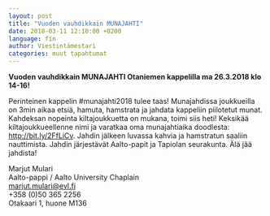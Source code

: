 ```yaml
---
layout: post
title: "Vuoden vauhdikkain MUNAJAHTI"
date: 2018-03-11 12:10:00 +0200
language: fin
author: Viestintämestari
categories: muut tapahtumat
---
```

**Vuoden vauhdikkain MUNAJAHTI Otaniemen kappelilla ma 26.3.2018 klo 14-16!**

Perinteinen kappelin #munajahti2018 tulee taas! Munajahdissa joukkueilla on 3min aikaa etsiä, hamuta, hamstrata ja jahdata kappeliin piilotetut munat. Kahdeksan nopeinta kiltajoukkuetta on mukana, toimi siis heti! Keksikää kiltajoukkueellenne nimi ja varatkaa oma munajahtiaika doodlesta: <http://bit.ly/2FfLiCv>. Jahdin jälkeen luvassa kahvia ja hamstratun saaliin nauttimista. Jahdin järjestävät Aalto-papit ja Tapiolan seurakunta. Älä jää jahdista!
 

Marjut Mulari<br>
Aalto-pappi / Aalto University Chaplain<br>
marjut.mulari@evl.fi<br>
+358 (0)50 365 2256<br>
Otakaari 1, huone M136